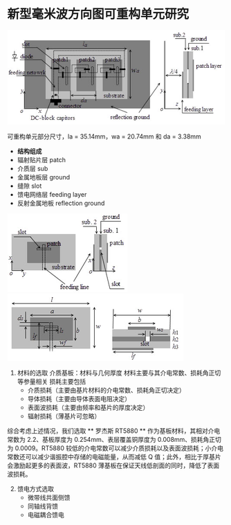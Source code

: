 # 新型毫米波方向图可重构单元研究
![具有馈电可重构结构的毫米波方向图可重构单元](/imgs/2023-09-20/6VfQIaoIoHowhKTU.png)

可重构单元部分尺寸，la = 35.14mm，wa = 20.74mm 和 da = 3.38mm


- **结构组成**
- 辐射贴片层 patch
- 介质层 sub
- 金属地板层 ground
- 缝隙 slot
- 馈电网络层 feeding layer
- 反射金属地板 reflection ground


![毫米波缝隙耦合辐射基本元的结构和具体尺寸](/imgs/2023-09-20/7SetwbPqR8H5etUO.png)    ![毫米波缝隙耦合辐射基本元的结构和具体尺寸](/imgs/2023-09-20/9zQ2SWdgc1hHT7dh.png)


1. 材料的选取
	介质基板：材料与几何厚度
	   材料主要与其介电常数、损耗角正切等参量相关
	   损耗主要包括
	  - 介质损耗（主要由基片材料的介电常数、损耗角正切决定）
	  - 导体损耗（主要由导体表面电阻决定）
      - 表面波损耗（主要由频率和基片的厚度决定）
	  - 辐射损耗（薄基片可忽略）

综合考虑上述情况，我们选取 ** 罗杰斯 RT5880 ** 作为基板材料，其相对介电常数为 2.2、基板厚度为 0.254mm、表层覆盖铜厚度为 0.008mm、损耗角正切为 0.0009。RT5880 较低的介电常数可以减少介质损耗以及表面波损耗；小介电常数还可以减少谐振腔中存储的电磁能量，从而减低 Q 值；此外，相比于厚基片会激励起更多的表面波，RT5880 薄基板在保证天线低剖面的同时，降低了表面波损耗。

2. 馈电方式选取
	- 微带线共面侧馈
	- 同轴线背馈
	- 电磁耦合馈电	
<!--stackedit_data:
eyJoaXN0b3J5IjpbLTE5NDk1NDIzNDRdfQ==
-->